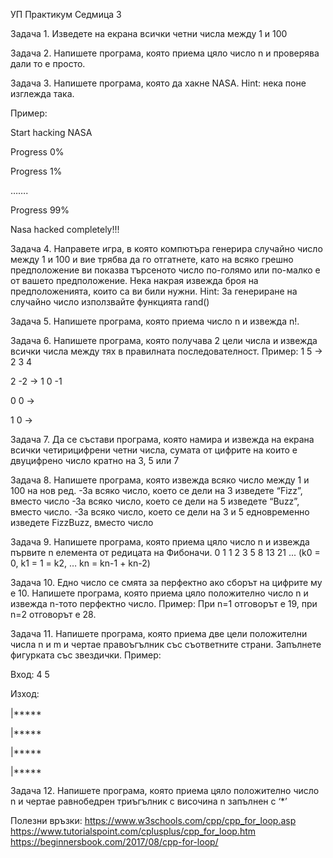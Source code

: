 УП Практикум Седмица 3

Задача 1.
Изведете на екрана всички четни числа между 1 и 100

Задача 2.
Напишете програма, която приема цяло число n и проверява дали то е просто.

Задача 3.
Напишете програма, която да хакне NASA. Hint: нека поне изглежда така.

Пример:

Start hacking NASA

Progress 0%

Progress 1%

…….

Progress 99%

Nasa hacked completely!!!

Задача 4.
Направете игра, в която компютъра генерира случайно число между 1 и 100 и вие трябва да го отгатнете, като на всяко грешно предположение ви показва търсеното число по-голямо или по-малко е от вашето предположение. Нека накрая извежда броя на предположенията, които са ви били нужни. 
Hint: За генериране на случайно число използвайте функцията rand()

Задача 5.
Напишете програма, която приема число n и извежда n!.

Задача 6.
Напишете програма, която получава 2 цели числа и извежда всички числа между тях в правилната последователност.
Пример:
1 5 ->  2 3 4

2 -2 -> 1 0 -1

0 0 -> 

1 0 ->

Задача 7.
Да се състави програма, която намира и извежда на екрана всички четирицифрени четни числа, сумата от цифрите на които е двуцифрено число кратно на 3, 5 или 7

Задача 8.
Напишете програма, която извежда всяко число между 1 и 100 на нов ред. 
-За всяко число, което се дели на 3 изведете “Fizz”, вместо число
-За всяко число, което се дели на 5 изведете “Buzz”, вместо число.
-За всяко число, което се дели на 3 и 5 едновременно изведете FizzBuzz, вместо число

Задача 9.
Напишете програма, която приема цяло число n и извежда първите n елемента от редицата на Фибоначи. 
0 1 1 2 3 5 8 13 21 ... (k0 = 0, k1 = 1 = k2, … kn = kn-1 + kn-2)

Задача 10.
Едно число се смята за перфектно ако сборът на цифрите му е 10. Напишете програма, която приема цяло положително число n и извежда n-тото перфектно число.
Пример: При n=1 отговорът е 19, при n=2 отговорът е 28.

Задача 11.
Напишете програма, която приема две цели положителни числа n и m и чертае правоъгълник със съответните страни. Запълнете фигурката със звездички. 
Пример:

Вход: 4 5

Изход: 

|*****
               
|*****

|*****

|*****

Задача 12.
Напишете програма, която приема цяло положително число n и чертае равнобедрен триъгълник с височина n запълнен с ‘*’ 



Полезни връзки:
https://www.w3schools.com/cpp/cpp_for_loop.asp
https://www.tutorialspoint.com/cplusplus/cpp_for_loop.htm
https://beginnersbook.com/2017/08/cpp-for-loop/


